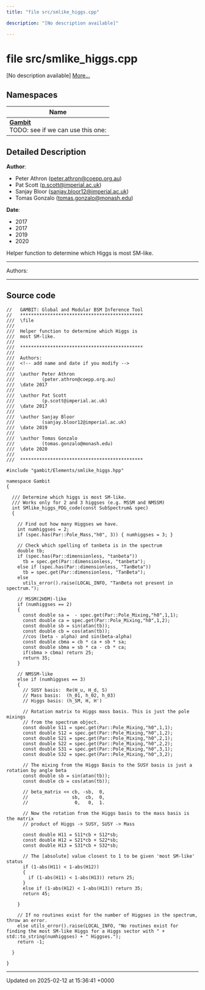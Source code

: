 ```yaml
---
title: "file src/smlike_higgs.cpp"

description: "[No description available]"

---
```


# file src/smlike_higgs.cpp

[No description available] [More...](#detailed-description)

## Namespaces

| Name           |
| -------------- |
| **[Gambit](/documentation/code/namespaces/namespacegambit/)** <br>TODO: see if we can use this one:  |

## Detailed Description


**Author**: 

  * Peter Athron ([peter.athron@coepp.org.au](mailto:peter.athron@coepp.org.au)) 
  * Pat Scott ([p.scott@imperial.ac.uk](mailto:p.scott@imperial.ac.uk)) 
  * Sanjay Bloor ([sanjay.bloor12@imperial.ac.uk](mailto:sanjay.bloor12@imperial.ac.uk)) 
  * Tomas Gonzalo ([tomas.gonzalo@monash.edu](mailto:tomas.gonzalo@monash.edu)) 


**Date**: 

  * 2017
  * 2017
  * 2019
  * 2020


Helper function to determine which Higgs is most SM-like.



------------------

Authors:



------------------




## Source code

```
//   GAMBIT: Global and Modular BSM Inference Tool
//   *********************************************
///  \file
///
///  Helper function to determine which Higgs is
///  most SM-like.
///
///  *********************************************
///
///  Authors:
///  <!-- add name and date if you modify -->
///
///  \author Peter Athron
///          (peter.athron@coepp.org.au)
///  \date 2017
///
///  \author Pat Scott
///          (p.scott@imperial.ac.uk)
///  \date 2017
///
///  \author Sanjay Bloor
///          (sanjay.bloor12@imperial.ac.uk)
///  \date 2019 
///
///  \author Tomas Gonzalo
///          (tomas.gonzalo@monash.edu)
///  \date 2020
///
///  *********************************************

#include "gambit/Elements/smlike_higgs.hpp"

namespace Gambit
{

  /// Determine which higgs is most SM-like.
  /// Works only for 2 and 3 higgses (e.g. MSSM and NMSSM)
  int SMlike_higgs_PDG_code(const SubSpectrum& spec)
  {

    // Find out how many Higgses we have.
    int numhiggses = 2;
    if (spec.has(Par::Pole_Mass,"h0", 3)) { numhiggses = 3; }

    // Check which spelling of tanbeta is in the spectrum
    double tb;
    if (spec.has(Par::dimensionless, "tanbeta"))
      tb = spec.get(Par::dimensionless, "tanbeta");
    else if (spec.has(Par::dimensionless, "TanBeta"))
      tb = spec.get(Par::dimensionless, "TanBeta");
    else
      utils_error().raise(LOCAL_INFO, "TanBeta not present in spectrum.");

    // MSSM(2HDM)-like
    if (numhiggses == 2)
    {
      const double sa =  - spec.get(Par::Pole_Mixing,"h0",1,1);
      const double ca = spec.get(Par::Pole_Mixing,"h0",1,2);
      const double sb = sin(atan(tb));
      const double cb = cos(atan(tb));
      //cos (beta - alpha) and sin(beta-alpha)
      const double cbma = cb * ca + sb * sa;
      const double sbma = sb * ca - cb * ca;
      if(sbma > cbma) return 25;
      return 35;
    }

    // NMSSM-like
    else if (numhiggses == 3)
    {
      // SUSY basis:  Re(H_u, H_d, S)
      // Mass basis:  (h_01, h_02, h_03)
      // Higgs basis: (h_SM, H, H')

      // Rotation matrix to Higgs mass basis. This is just the pole mixings 
      // from the spectrum object.
      const double S11 = spec.get(Par::Pole_Mixing,"h0",1,1);
      const double S12 = spec.get(Par::Pole_Mixing,"h0",1,2);
      const double S21 = spec.get(Par::Pole_Mixing,"h0",2,1);
      const double S22 = spec.get(Par::Pole_Mixing,"h0",2,2);
      const double S31 = spec.get(Par::Pole_Mixing,"h0",3,1);
      const double S32 = spec.get(Par::Pole_Mixing,"h0",3,2);

      // The mixing from the Higgs Basis to the SUSY basis is just a rotation by angle beta
      const double sb = sin(atan(tb));
      const double cb = cos(atan(tb));

      // beta_matrix << cb, -sb,  0,
      //                sb,  cb,  0,
      //                 0,   0,  1.

      // Now the rotation from the Higgs basis to the mass basis is the matrix
      // product of Higgs -> SUSY, SUSY -> Mass

      const double H11 = S11*cb + S12*sb;
      const double H12 = S21*cb + S22*sb;
      const double H13 = S31*cb + S32*sb;

      // The [absolute] value closest to 1 to be given 'most SM-like' status
      if (1-abs(H11) < 1-abs(H12))
      {
        if (1-abs(H11) < 1-abs(H13)) return 25;
      }
      else if (1-abs(H12) < 1-abs(H13)) return 35;
      return 45;

    }

    // If no routines exist for the number of Higgses in the spectrum, throw an error.
    else utils_error().raise(LOCAL_INFO, "No routines exist for finding the most SM-like Higgs for a Higgs sector with " + std::to_string(numhiggses) + " Higgses.");
    return -1;

  }

}
```


-------------------------------

Updated on 2025-02-12 at 15:36:41 +0000
